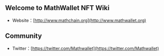 ## Welcome to MathWallet NFT Wiki

- Website：[http://www.mathchain.org](http://www.mathwallet.org)

## Community

- Twitter：[https://twitter.com/Mathwallet](https://twitter.com/Mathwallet)